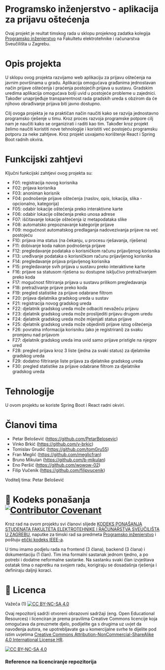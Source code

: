 # Programsko inženjerstvo - aplikacija za prijavu oštećenja

 Ovaj projekt je reultat timskog rada u sklopu projeknog zadatka kolegija [Programsko inženjerstvo](https://www.fer.unizg.hr/predmet/proinz) na Fakultetu elektrotehnike i računarstva Sveučilišta u Zagrebu. 

# Opis projekta

U sklopu ovog projekta razvijamo web aplikaciju za prijavu oštećenja na javnim površinama u gradu. Aplikacija omogućava građanima jednostavan način prijave oštećenja i praćenja postojećih prijava u sustavu. Gradskim uredima aplikacija omogućava bolji uvid u postojeće probleme u zajednici. Također unaprijeđuje transparentnost rada gradskih ureda s obzirom da će njihovo obrađivanje prijava biti javno dostupno. 

Cilj ovoga projekta je na praktičan način naučiti kako se razvija jednostavno programsko rješenje u timu. Kroz proces razvoja programske potpore cilj nam je naučiti kako se organizirati i raditi kao tim. Također kroz projekt želimo naučiti koristiti nove tehnologije i koristiti već postojeću programsku potporu za neke zahtjeve. Kroz projekt usvajamo korištenje React i Spring Boot radnih okvira.

# Funkcijski zahtjevi
Ključni funkcijski zahtjevi ovog projekta su:
- F01: registracija novog korisnika
- F02: prijava korisnika
- F03: anoniman korisnik
- F04: podnošenje prijave oštećenja (naslov, opis, lokacija, slika - opcionalno, kategorija)
- F05: odabir lokacije oštećenja preko interaktivne karte
- F06: odabir lokacije oštećenja preko unosa adrese
- F07: iščitavanje lokacije oštećenja iz metapodataka slike
- F08: automatsko prepoznavanje kategorije prijave
- F09: mogućnost automatskog predlaganja nadovezivanja prijave na već postojeću
- F10: prijava ima status (na čekanju, u procesu rješavanja, riješena)
- F11: dobivanje koda nakon podnošenja prijave
- F12: pregledavanje podataka o korisničkom računu prijavljenog korisnika
- F13: uređivanje podataka o korisničkom računu prijavljenog korisnika
- F14: pregledavanje prijava prijavljenog korisnika
- F15: pregledavanje svih prijava u sustavu preko interaktivne karte
- F16: prijave sa statusom riješena su dostupne isključivo pretraživanjem preko koda
- F17: mogućnost filtriranja prijava u sustavu prilikom pregledavanja
- F18: pretraživanje prijave preko koda
- F19: pregled statistike za prijave odabrane filtrom
- F20: prijava djelatnika gradskog ureda u sustav
- F21: registracija novog gradskog ureda
- F22: djelatnik gradskog ureda može odbaciti nevažeću prijavu
- F23: djelatnik gradskog ureda može proslijediti prijavu drugom uredu
- F24: djelatnik gradskog ureda može mijenjati status prijave
- F25: djelatnik gradskog ureda može objediniti prijave istog oštećenja
- F26: povratna informacija korisniku (ako je registrirani) za svaku promjenu nad prijavom
- F27: djelatnik gradskog ureda ima uvid samo prijave pristigle na njegov ured
- F28: pregled prijava kroz 3 liste (jedna za svaki status) za djelatnike gradskog ureda
- F29: dodatno filtriranje liste prijava za djelatnike gradskog ureda
- F30: pregled statistike za prijave odabrane filtrom za djelatnike gradskog ureda

# Tehnologije
U ovom projektu se koriste Spring Boot i React radni okviri.

# Članovi tima 
- Petar Belošević (https://github.com/PetarBelosevic)
- Vinko Brkić (https://github.com/v-brkic)
- Tomislav Grudić (https://github.com/tomGru55)
- Fran Meglić (https://github.com/meglicfran)
- Bruno Mikulan (https://github.com/b-mikulan)
- Eno Peršić (https://github.com/wowow-02)
- Filip Vučenik (https://github.com/filipvucenik)

Voditelj tima: Petar Belošević

# 📝 Kodeks ponašanja [![Contributor Covenant](https://img.shields.io/badge/Contributor%20Covenant-2.1-4baaaa.svg)](CODE_OF_CONDUCT.md)
Kroz rad na ovom projektu svi članovi slijede [KODEKS PONAŠANJA STUDENATA FAKULTETA ELEKTROTEHNIKE I RAČUNARSTVA SVEUČILIŠTA U ZAGREBU](https://www.fer.hr/_download/repository/Kodeks_ponasanja_studenata_FER-a_procisceni_tekst_2016%5B1%5D.pdf), naputke za timski rad sa predmeta [Programsko inženjerstvo](https://wwww.fer.hr) i poštuju [etički kodeks IEEE-a](https://www.ieee.org/about/corporate/governance/p7-8.html).

U timu imamo podjelu rada na frontend (3 člana), backend (3 člana) i dokumentaciju (1 član). Tim ima formalni sastanak jednom tjedno, a po potrebi i dodatne neformalne sastanke. Na sastanku svaki član izvještava ostatak tima o napretku na svojem radu, korigiraju se dosadašnja rješenja i definiraju daljnji koraci.

# 📝 Licenca
Važeča (1)
[![CC BY-NC-SA 4.0][cc-by-nc-sa-shield]][cc-by-nc-sa]

Ovaj repozitorij sadrži otvoreni obrazovni sadržaji (eng. Open Educational Resources)  i licenciran je prema pravilima Creative Commons licencije koja omogućava da preuzmete djelo, podijelite ga s drugima uz 
uvjet da navođenja autora, ne upotrebljavate ga u komercijalne svrhe te dijelite pod istim uvjetima [Creative Commons Attribution-NonCommercial-ShareAlike 4.0 International License HR][cc-by-nc-sa].  

[![CC BY-NC-SA 4.0][cc-by-nc-sa-image]][cc-by-nc-sa]

[cc-by-nc-sa]: https://creativecommons.org/licenses/by-nc/4.0/deed.hr 
[cc-by-nc-sa-image]: https://licensebuttons.net/l/by-nc-sa/4.0/88x31.png
[cc-by-nc-sa-shield]: https://img.shields.io/badge/License-CC%20BY--NC--SA%204.0-lightgrey.svg

### Reference na licenciranje repozitorija
